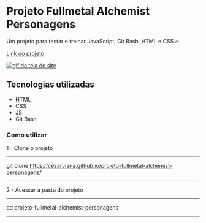 # Projeto Fullmetal Alchemist Personagens

Um projeto para testar e treinar JavaScript, Git Bash, HTML e CSS 🔥

[Link do projeto](https://cezarviana.github.io/projeto-fullmetal-alchemist-personagens/)

[<img src="src/imagens/fullmetalAlchemist.gif" alt="gif da tela do site">](https://cezarviana.github.io/projeto-fullmetal-alchemist-personagens/)

## Tecnologias utilizadas
- HTML
- CSS
- JS
- Git Bash

### Como utilizar

1 - Clone o projeto
***
git clone <https://cezarviana.github.io/projeto-fullmetal-alchemist-personagens/>
***

2 - Acessar a pasta do projeto
***
cd projeto-fullmetal-alchemist-personagens
***
